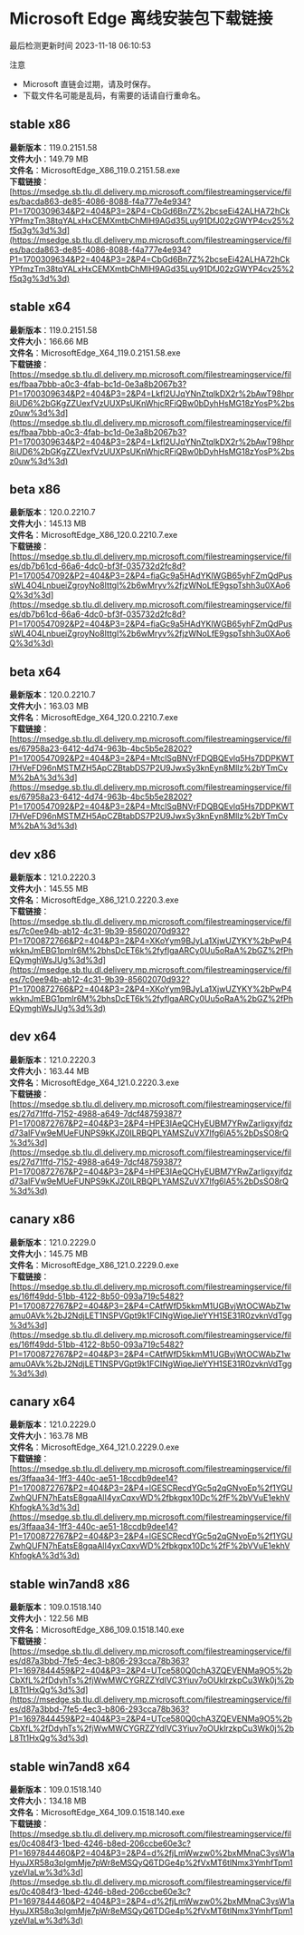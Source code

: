 # Microsoft Edge 离线安装包下载链接
最后检测更新时间
2023-11-18 06:10:53

注意
* Microsoft 直链会过期，请及时保存。
* 下载文件名可能是乱码，有需要的话请自行重命名。

## stable x86
**最新版本**：119.0.2151.58  
**文件大小**：149.79 MB  
**文件名**：MicrosoftEdge_X86_119.0.2151.58.exe  
**下载链接**：[https://msedge.sb.tlu.dl.delivery.mp.microsoft.com/filestreamingservice/files/bacda863-de85-4086-8088-f4a777e4e934?P1=1700309634&P2=404&P3=2&P4=CbGd6Bn7Z%2bcseEi42ALHA72hCkYPfmzTm38tqYALxHxCEMXmtbChMlH9AGd35Luy91DfJ02zGWYP4cv25%2f5q3g%3d%3d](https://msedge.sb.tlu.dl.delivery.mp.microsoft.com/filestreamingservice/files/bacda863-de85-4086-8088-f4a777e4e934?P1=1700309634&P2=404&P3=2&P4=CbGd6Bn7Z%2bcseEi42ALHA72hCkYPfmzTm38tqYALxHxCEMXmtbChMlH9AGd35Luy91DfJ02zGWYP4cv25%2f5q3g%3d%3d)  

## stable x64
**最新版本**：119.0.2151.58  
**文件大小**：166.66 MB  
**文件名**：MicrosoftEdge_X64_119.0.2151.58.exe  
**下载链接**：[https://msedge.sb.tlu.dl.delivery.mp.microsoft.com/filestreamingservice/files/fbaa7bbb-a0c3-4fab-bc1d-0e3a8b2067b3?P1=1700309634&P2=404&P3=2&P4=Lkfl2UJqYNnZtqlkDX2r%2bAwT98hpr8iUD6%2bGKgZZUexfVzUUXPsUKnWhjcRFiQBw0bDyhHsMG18zYosP%2bsz0uw%3d%3d](https://msedge.sb.tlu.dl.delivery.mp.microsoft.com/filestreamingservice/files/fbaa7bbb-a0c3-4fab-bc1d-0e3a8b2067b3?P1=1700309634&P2=404&P3=2&P4=Lkfl2UJqYNnZtqlkDX2r%2bAwT98hpr8iUD6%2bGKgZZUexfVzUUXPsUKnWhjcRFiQBw0bDyhHsMG18zYosP%2bsz0uw%3d%3d)  

## beta x86
**最新版本**：120.0.2210.7  
**文件大小**：145.13 MB  
**文件名**：MicrosoftEdge_X86_120.0.2210.7.exe  
**下载链接**：[https://msedge.sb.tlu.dl.delivery.mp.microsoft.com/filestreamingservice/files/db7b61cd-66a6-4dc0-bf3f-035732d2fc8d?P1=1700547092&P2=404&P3=2&P4=fiaGc9a5HAdYKlWGB65yhFZmQdPussWL4O4LnbueiZgroyNo8Ittgl%2b6wMryv%2fjzWNoLfE9gspTshh3u0XAo6Q%3d%3d](https://msedge.sb.tlu.dl.delivery.mp.microsoft.com/filestreamingservice/files/db7b61cd-66a6-4dc0-bf3f-035732d2fc8d?P1=1700547092&P2=404&P3=2&P4=fiaGc9a5HAdYKlWGB65yhFZmQdPussWL4O4LnbueiZgroyNo8Ittgl%2b6wMryv%2fjzWNoLfE9gspTshh3u0XAo6Q%3d%3d)  

## beta x64
**最新版本**：120.0.2210.7  
**文件大小**：163.03 MB  
**文件名**：MicrosoftEdge_X64_120.0.2210.7.exe  
**下载链接**：[https://msedge.sb.tlu.dl.delivery.mp.microsoft.com/filestreamingservice/files/67958a23-6412-4d74-963b-4bc5b5e28202?P1=1700547092&P2=404&P3=2&P4=MtclSqBNVrFDQBQEvlq5Hs7DDPKWTI7HVeFD96nMSTMZH5ApCZBtabDS7P2U9JwxSy3knEyn8Mllz%2bYTmCvM%2bA%3d%3d](https://msedge.sb.tlu.dl.delivery.mp.microsoft.com/filestreamingservice/files/67958a23-6412-4d74-963b-4bc5b5e28202?P1=1700547092&P2=404&P3=2&P4=MtclSqBNVrFDQBQEvlq5Hs7DDPKWTI7HVeFD96nMSTMZH5ApCZBtabDS7P2U9JwxSy3knEyn8Mllz%2bYTmCvM%2bA%3d%3d)  

## dev x86
**最新版本**：121.0.2220.3  
**文件大小**：145.55 MB  
**文件名**：MicrosoftEdge_X86_121.0.2220.3.exe  
**下载链接**：[https://msedge.sb.tlu.dl.delivery.mp.microsoft.com/filestreamingservice/files/7c0ee94b-ab12-4c31-9b39-85602070d932?P1=1700872766&P2=404&P3=2&P4=XKoYym9BJyLa1XjwUZYKY%2bPwP4wkknJmEBG1pmIr6M%2bhsDcET6k%2fyfIgaARCy0Uu5oRaA%2bGZ%2fPhEQymghWsJUg%3d%3d](https://msedge.sb.tlu.dl.delivery.mp.microsoft.com/filestreamingservice/files/7c0ee94b-ab12-4c31-9b39-85602070d932?P1=1700872766&P2=404&P3=2&P4=XKoYym9BJyLa1XjwUZYKY%2bPwP4wkknJmEBG1pmIr6M%2bhsDcET6k%2fyfIgaARCy0Uu5oRaA%2bGZ%2fPhEQymghWsJUg%3d%3d)  

## dev x64
**最新版本**：121.0.2220.3  
**文件大小**：163.44 MB  
**文件名**：MicrosoftEdge_X64_121.0.2220.3.exe  
**下载链接**：[https://msedge.sb.tlu.dl.delivery.mp.microsoft.com/filestreamingservice/files/27d71ffd-7152-4988-a649-7dcf48759387?P1=1700872767&P2=404&P3=2&P4=HPE3IAeQCHyEUBM7YRwZarIigxyjfdzd73aIFVw9eMUeFUNPS9kKJZ0ILRBQPLYAMSZuVX7Ifg6lA5%2bDsSO8rQ%3d%3d](https://msedge.sb.tlu.dl.delivery.mp.microsoft.com/filestreamingservice/files/27d71ffd-7152-4988-a649-7dcf48759387?P1=1700872767&P2=404&P3=2&P4=HPE3IAeQCHyEUBM7YRwZarIigxyjfdzd73aIFVw9eMUeFUNPS9kKJZ0ILRBQPLYAMSZuVX7Ifg6lA5%2bDsSO8rQ%3d%3d)  

## canary x86
**最新版本**：121.0.2229.0  
**文件大小**：145.75 MB  
**文件名**：MicrosoftEdge_X86_121.0.2229.0.exe  
**下载链接**：[https://msedge.sb.tlu.dl.delivery.mp.microsoft.com/filestreamingservice/files/16ff49dd-51bb-4122-8b50-093a719c5482?P1=1700872767&P2=404&P3=2&P4=CAtfWfD5kkmM1UGBvjWtOCWAbZ1wamu0AVk%2bJ2NdjLET1NSPVGpt9k1FCINgWiqeJieYYH1SE31R0zvknVdTgg%3d%3d](https://msedge.sb.tlu.dl.delivery.mp.microsoft.com/filestreamingservice/files/16ff49dd-51bb-4122-8b50-093a719c5482?P1=1700872767&P2=404&P3=2&P4=CAtfWfD5kkmM1UGBvjWtOCWAbZ1wamu0AVk%2bJ2NdjLET1NSPVGpt9k1FCINgWiqeJieYYH1SE31R0zvknVdTgg%3d%3d)  

## canary x64
**最新版本**：121.0.2229.0  
**文件大小**：163.78 MB  
**文件名**：MicrosoftEdge_X64_121.0.2229.0.exe  
**下载链接**：[https://msedge.sb.tlu.dl.delivery.mp.microsoft.com/filestreamingservice/files/3ffaaa34-1ff3-440c-ae51-18ccdb9dee14?P1=1700872767&P2=404&P3=2&P4=lGESCRecdYGc5q2qGNvoEp%2f1YGUZwhQUFN7hEatsE8gqaAlI4yxCqxvWD%2fbkgpx10Dc%2fF%2bVVuE1ekhVKhfogkA%3d%3d](https://msedge.sb.tlu.dl.delivery.mp.microsoft.com/filestreamingservice/files/3ffaaa34-1ff3-440c-ae51-18ccdb9dee14?P1=1700872767&P2=404&P3=2&P4=lGESCRecdYGc5q2qGNvoEp%2f1YGUZwhQUFN7hEatsE8gqaAlI4yxCqxvWD%2fbkgpx10Dc%2fF%2bVVuE1ekhVKhfogkA%3d%3d)  

## stable win7and8 x86
**最新版本**：109.0.1518.140  
**文件大小**：122.56 MB  
**文件名**：MicrosoftEdge_X86_109.0.1518.140.exe  
**下载链接**：[https://msedge.sb.tlu.dl.delivery.mp.microsoft.com/filestreamingservice/files/d87a3bbd-7fe5-4ec3-b806-293cca78b363?P1=1697844459&P2=404&P3=2&P4=UTce580Q0chA3ZQEVENMa9O5%2bCbXfL%2fDdyhTs%2fjWwMWCYGRZZYdIVC3Yiuv7oOUklrzkpCu3Wk0j%2bL8Tt1HxQg%3d%3d](https://msedge.sb.tlu.dl.delivery.mp.microsoft.com/filestreamingservice/files/d87a3bbd-7fe5-4ec3-b806-293cca78b363?P1=1697844459&P2=404&P3=2&P4=UTce580Q0chA3ZQEVENMa9O5%2bCbXfL%2fDdyhTs%2fjWwMWCYGRZZYdIVC3Yiuv7oOUklrzkpCu3Wk0j%2bL8Tt1HxQg%3d%3d)  

## stable win7and8 x64
**最新版本**：109.0.1518.140  
**文件大小**：134.18 MB  
**文件名**：MicrosoftEdge_X64_109.0.1518.140.exe  
**下载链接**：[https://msedge.sb.tlu.dl.delivery.mp.microsoft.com/filestreamingservice/files/0c4084f3-1bed-4246-b8ed-206ccbe60e3c?P1=1697844460&P2=404&P3=2&P4=d%2fjLmWwzw0%2bxMMnaC3ysW1aHyuJXR58q3pIgmMje7pWr8eMSQyQ6TDGe4p%2fVxMT6tlNmx3YmhfTpm1yzeVlaLw%3d%3d](https://msedge.sb.tlu.dl.delivery.mp.microsoft.com/filestreamingservice/files/0c4084f3-1bed-4246-b8ed-206ccbe60e3c?P1=1697844460&P2=404&P3=2&P4=d%2fjLmWwzw0%2bxMMnaC3ysW1aHyuJXR58q3pIgmMje7pWr8eMSQyQ6TDGe4p%2fVxMT6tlNmx3YmhfTpm1yzeVlaLw%3d%3d)  

